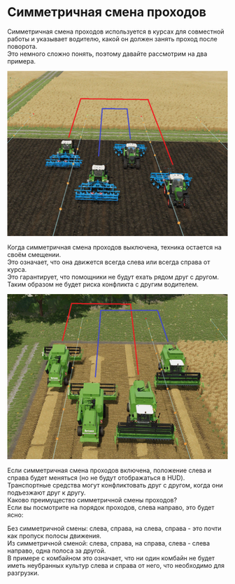 # Симметричная смена проходов
  
Симметричная смена проходов используется в курсах для совместной работы и указывает водителю, какой он должен занять проход после поворота.  
Это немного сложно понять, поэтому давайте рассмотрим на два примера.  


![Image](../assets/images/regularchange_0_0_1020_765.png)

  
Когда симметричная смена проходов выключена, техника остается на своём смещении.  
Это означает, что она  движется всегда слева или всегда справа от курса.  
Это гарантирует, что помощники не будут ехать рядом друг с другом.  
Таким образом не будет риска конфликта с другим водителем.  


![Image](../assets/images/symetricchange_0_0_1020_765.png)

  
Если симметричная смена проходов включена, положение слева и справа будет меняться (но не будут отображаться в HUD).  
Транспортные средства могут конфликтовать друг с другом, когда они подъезжают друг к другу.  
Каково преимущество симметричной смены проходов?  
Если вы посмотрите на порядок проходов, слева направо, это будет ясно:  

Без симметричной смены: слева, справа, на слева, справа - это почти как пропуск полосы движения.  
Из симметричной сменой: слева, справа, на справа, слева - слева направо, одна полоса за другой.  
В примере с комбайном это означает, что ни один комбайн не будет иметь неубранных культур слева и справа от него, что необходимо для разгрузки.  


